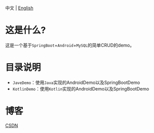 中文 | [English](https://github.com/2293736867/spring-boot-Android-Mysql/blob/main/README_en.md)

# 这是什么?

这是一个基于`SpringBoot`+`Android`+`MySQL`的简单CRUD的demo。

# 目录说明

- `JaveDemo`：使用`Java`实现的AndroidDemo以及SpringBootDemo
- `KotlinDemo`：使用`Kotlin`实现的AndroidDemo以及SpringBootDemo

# 博客

[CSDN](https://blog.csdn.net/qq_27525611/article/details/112996966)
